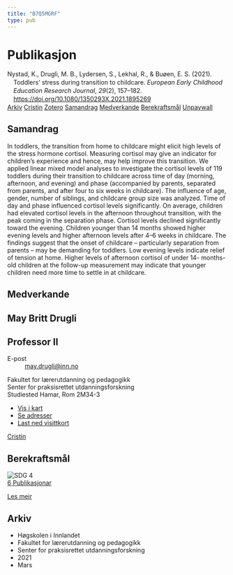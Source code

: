 ```yaml
---
title: "B7Q5MGRF"
type: pub
---
```

<h1>Publikasjon</h1>
<article id="csl-bib-container-B7Q5MGRF" class="csl-bib-container">
  <div class="csl-bib-body" style="line-height: 1.35; padding-left: 1em; text-indent:-1em;">
  <div class="csl-entry">Nystad, K., Drugli, M. B., Lydersen, S., Lekhal, R., &amp; Bu&#xF8;en, E. S. (2021). Toddlers&#x2019; stress during transition to childcare. <i>European Early Childhood Education Research Journal</i>, <i>29</i>(2), 157&#x2013;182. <a href="https://doi.org/10.1080/1350293X.2021.1895269">https://doi.org/10.1080/1350293X.2021.1895269</a></div>
</div>
  <div class="csl-bib-buttons">
    <a href="#taxonomy-article-B7Q5MGRF" class="csl-bib-button">Arkiv</a>
    <a href="https://app.cristin.no/results/show.jsf?id=1900565" alt="Cristin URL" class="csl-bib-button">Cristin</a>
    <a href="http://zotero.org/groups/5402882/items/B7Q5MGRF" alt="Zotero URL" class="csl-bib-button">Zotero</a>
    <a href="#abstract-article-B7Q5MGRF" class="csl-bib-button">Samandrag</a>
    <a href="#contributors-article-B7Q5MGRF" class="csl-bib-button">Medverkande</a>
    <a href="#sdg-article-B7Q5MGRF" class="csl-bib-button">Berekraftsmål</a>
    <a href="https://www.tandfonline.com/doi/pdf/10.1080/1350293X.2021.1895269?needAccess=true" class="csl-bib-button">Unpaywall</a>
  </div>
  <div id="csl-bib-meta-container-B7Q5MGRF"></div>
</article>
<div id="csl-bib-meta-B7Q5MGRF" class="csl-bib-meta">
  <article id="abstract-article-B7Q5MGRF" class="abstract-article">
    <h1>Samandrag</h1>
    In toddlers, the transition from home to childcare might elicit high levels of the stress hormone cortisol. Measuring cortisol may give an indicator for children’s experience and hence, may help improve this transition. We applied linear mixed model analyses to investigate the cortisol levels of 119 toddlers during their transition to childcare across time of day (morning, afternoon, and evening) and phase (accompanied by parents, separated from parents, and after four to six weeks in childcare). The influence of age, gender, number of siblings, and childcare group size was analyzed. Time of day and phase influenced cortisol levels significantly. On average, children had elevated cortisol levels in the afternoon throughout transition, with the peak coming in the separation phase. Cortisol levels declined significantly toward the evening. Children younger than 14 months showed higher evening levels and higher afternoon levels after 4–6 weeks in childcare. The findings suggest that the onset of childcare – particularly separation from parents – may be demanding for toddlers. Low evening levels indicate relief of tension at home. Higher levels of afternoon cortisol of under 14- months-old children at the follow-up measurement may indicate that younger children need more time to settle in at childcare.
  </article>
  <article id="contributors-article-B7Q5MGRF" class="contributors-article">
    <h1>Medverkande</h1>
    <div class="personas"> <div class="vrtx-hinn-person-card"> <div class="photo"> <i class="lar la-user-circle missing-person"></i> </div> <div class="info"> <hgroup><h1>May Britt Drugli</h1> <h2>Professor II</h2> </hgroup><dl> <dt>E-post</dt> <dd> <a href="mailto:may.drugli@inn.no">may.drugli@inn.no</a> </dd> </dl> <p> Fakultet for lærerutdanning og pedagogikk<br> Senter for praksisrettet utdanningsforskning<br> Studiested Hamar, Rom 2M34-3 </p> <ul class="vrtx-hinn-links"> <li><a href="https://www.google.com/maps?q=60.79582,11.07304">Vis i kart</a></li> <li><a href="https://www.inn.no/finn-en-ansatt/may-drugli.html#vrtx-hinn-addresses">Se adresser</a></li> <li><a href="https://www.inn.no/finn-en-ansatt/may-drugli.html?vrtx=vcf">Last ned visittkort</a></li> </ul> </div> </div> <a href="https://app.cristin.no/persons/show.jsf?id=29493" alt="Cristin URL" class="personas-cristin">Cristin</a> </div>
  </article>
  <article id="sdg-article-B7Q5MGRF" class="sdg-article">
    <h1>Berekraftsmål</h1>
    <div class="sdg-container"><div id="sdg4" class="sdg"> <img src="{{< params subfolder >}}images/sdg/sdg04_no.png" class="image" alt="SDG 4"> <div class="sdg-overlay"> <a href="{{< params subfolder >}}no/archive/?sdg=4#archive" class="sdg-publication-count"><span>6</span> Publikasjonar</a> <p><a href="NA" class="sdg-read-more">Les meir</a></p> </div> </div></div>
  </article>
  <article id="taxonomy-article-B7Q5MGRF" class="taxonomy-article">
    <h1>Arkiv</h1>
    <ul>
      <li>Høgskolen i Innlandet</li>
      <li>Fakultet for lærerutdanning og pedagogikk</li>
      <li>Senter for praksisrettet utdanningsforskning</li>
      <li>2021</li>
      <li>Mars</li>
    </ul>
  </article>
</div>
